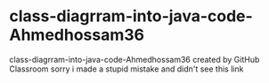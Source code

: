 # class-diagrram-into-java-code-Ahmedhossam36
class-diagrram-into-java-code-Ahmedhossam36 created by GitHub Classroom
sorry i made a stupid mistake and didn't see this link
